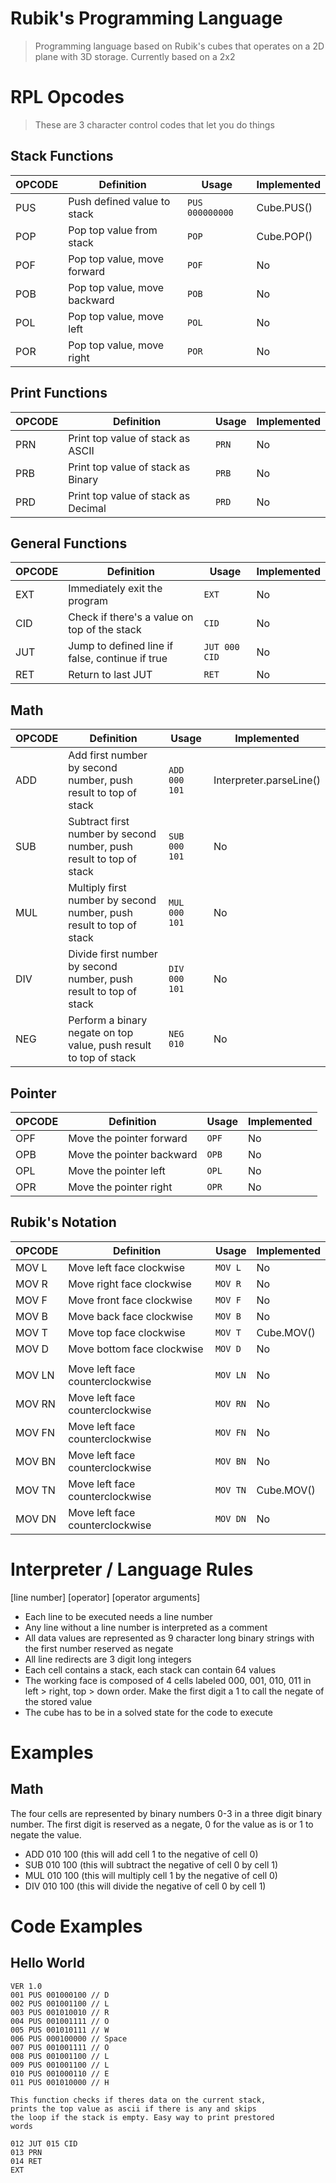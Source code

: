 # Rubik's Programming Language

> Programming language based on Rubik's cubes that operates on a 2D plane with 3D storage. Currently based on a 2x2

# RPL Opcodes
> These are 3 character control codes that let you do things

## Stack Functions

 | OPCODE | Definition                     | Usage           | Implemented |
 | ------ | ------------------------------ | --------------- | ----------- |
 | PUS    | Push defined value to stack    | `PUS 000000000` | Cube.PUS()  |
 | POP    | Pop top value from stack       | `POP`           | Cube.POP()  |
 | POF    | Pop top value, move forward    | `POF`           | No          |
 | POB    | Pop top value, move backward   | `POB`           | No          |
 | POL    | Pop top value, move left       | `POL`           | No          |
 | POR    | Pop top value, move right      | `POR`           | No          |

## Print Functions

 | OPCODE | Definition                           | Usage | Implemented |
 | ------ | ------------------------------------ | ----- | ----------- |
 | PRN    | Print top value of stack as ASCII    | `PRN` | No          |
 | PRB    | Print top value of stack as Binary   | `PRB` | No          |
 | PRD    | Print top value of stack as Decimal  | `PRD` | No          |

## General Functions

 | OPCODE | Definition                                      | Usage         | Implemented |
 | ------ | ----------------------------------------------- | ------------- | ----------- |
 | EXT    | Immediately exit the program                    | `EXT`         | No          |
 | CID    | Check if there's a value on top of the stack    | `CID`         | No          |
 | JUT    | Jump to defined line if false, continue if true | `JUT 000 CID` | No          |
 | RET    | Return to last JUT                              | `RET`         | No          |

## Math

 | OPCODE | Definition                             | Usage                                      | Implemented             |
 | ------ | -------------------------------------- | ------------------------------------------ | ----------------------- |
 | ADD    | Add first number by second number, push result to top of stack      | `ADD 000 101` | Interpreter.parseLine() |
 | SUB    | Subtract first number by second number, push result to top of stack | `SUB 000 101` | No                      |
 | MUL    | Multiply first number by second number, push result to top of stack | `MUL 000 101` | No                      |
 | DIV    | Divide first number by second number, push result to top of stack   | `DIV 000 101` | No                      |
 | NEG    | Perform a binary negate on top value, push result to top of stack   | `NEG 010`     | No                      |

## Pointer

  | OPCODE | Definition                | Usage | Implemented |
  | ------ | ------------------------- | ----- | ----------- |
  | OPF    | Move the pointer forward  | `OPF` | No          |
  | OPB    | Move the pointer backward | `OPB` | No          |
  | OPL    | Move the pointer left     | `OPL` | No          |
  | OPR    | Move the pointer right    | `OPR` | No          |

## Rubik's Notation

  | OPCODE | Definition                      | Usage    | Implemented |
  | ------ | ------------------------------- | -------- | ----------- |
  | MOV L  | Move left face clockwise        | `MOV L`  | No          |
  | MOV R  | Move right face clockwise       | `MOV R`  | No          |
  | MOV F  | Move front face clockwise       | `MOV F`  | No          |
  | MOV B  | Move back face clockwise        | `MOV B`  | No          |
  | MOV T  | Move top face clockwise         | `MOV T`  | Cube.MOV()  |
  | MOV D  | Move bottom face clockwise      | `MOV D`  | No          |
  |        |                                 |          |             |
  | MOV LN | Move left face counterclockwise | `MOV LN` | No          |
  | MOV RN | Move left face counterclockwise | `MOV RN` | No          |
  | MOV FN | Move left face counterclockwise | `MOV FN` | No          |
  | MOV BN | Move left face counterclockwise | `MOV BN` | No          |
  | MOV TN | Move left face counterclockwise | `MOV TN` | Cube.MOV()  |
  | MOV DN | Move left face counterclockwise | `MOV DN` | No          |

# Interpreter / Language Rules

[line number] [operator] [operator arguments]

 - Each line to be executed needs a line number
 - Any line without a line number is interpreted as a comment
 - All data values are represented as 9 character long binary strings with the first number reserved as negate
 - All line redirects are 3 digit long integers
 - Each cell contains a stack, each stack can contain 64 values
 - The working face is composed of 4 cells labeled 000, 001, 010, 011 in left > right, top > down order. Make the first digit a 1 to call the negate of the stored value
 - The cube has to be in a solved state for the code to execute

# Examples

## Math
The four cells are represented by binary numbers 0-3 in a three digit binary number. The first digit is reserved as a negate, 0 for the value as is or 1 to negate the value.

 - ADD 010 100 (this will add cell 1 to the negative of cell 0)
 - SUB 010 100 (this will subtract the negative of cell 0 by cell 1)
 - MUL 010 100 (this will multiply cell 1 by the negative of cell 0)
 - DIV 010 100 (this will divide the negative of cell 0 by cell 1)

# Code Examples

## Hello World
```
VER 1.0
001 PUS 001000100 // D
002 PUS 001001100 // L
003 PUS 001010010 // R
004 PUS 001001111 // O
005 PUS 001010111 // W
006 PUS 000100000 // Space
007 PUS 001001111 // O
008 PUS 001001100 // L
009 PUS 001001100 // L
010 PUS 001000110 // E
011 PUS 001010000 // H

This function checks if theres data on the current stack,
prints the top value as ascii if there is any and skips
the loop if the stack is empty. Easy way to print prestored
words

012 JUT 015 CID
013 PRN
014 RET
EXT
```
